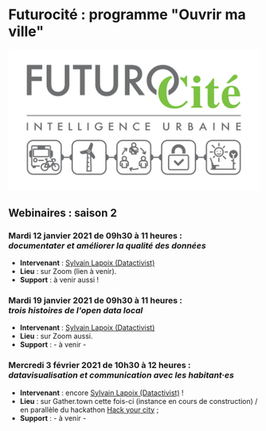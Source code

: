 # Futurocité : programme "Ouvrir ma ville"

![](./img/futurocite_logo_small.jpg)


## Webinaires : saison 2

### Mardi 12 janvier 2021 de 09h30 à 11 heures :<br>*documentater et améliorer la qualité des données*
* **Intervenant** : [Sylvain Lapoix (Datactivist)](http://twitter.com/sylvainlapoix)
* **Lieu** : sur Zoom (lien à venir).
* **Support** : à venir aussi !


### Mardi 19 janvier 2021 de 09h30 à 11 heures :<br>*trois histoires de l'open data local*
* **Intervenant** : [Sylvain Lapoix (Datactivist)](http://twitter.com/sylvainlapoix)
* **Lieu** : sur Zoom aussi.
* **Support** : - à venir -

### Mercredi 3 février 2021 de 10h30 à 12 heures :<br>*datavisualisation et communication avec les habitant·es*
* **Intervenant** : encore [Sylvain Lapoix (Datactivist)](http://twitter.com/sylvainlapoix) !
* **Lieu** : sur Gather.town cette fois-ci (instance en cours de construction) / en parallèle du hackathon [Hack your city](http://www.futurocite.be/hack-your-city/) ;
* **Support** : - à venir -
